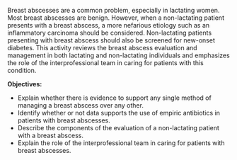 Breast abscesses are a common problem, especially in lactating women. Most breast abscesses are benign. However, when a non-lactating patient presents with a breast abscess, a more nefarious etiology such as an inflammatory carcinoma should be considered. Non-lactating patients presenting with breast abscess should also be screened for new-onset diabetes. This activity reviews the breast abscess evaluation and management in both lactating and non-lactating individuals and emphasizes the role of the interprofessional team in caring for patients with this condition.

**Objectives:**
- Explain whether there is evidence to support any single method of managing a breast abscess over any other.
- Identify whether or not data supports the use of empiric antibiotics in patients with breast abscesses.
- Describe the components of the evaluation of a non-lactating patient with a breast abscess.
- Explain the role of the interprofessional team in caring for patients with breast abscesses.